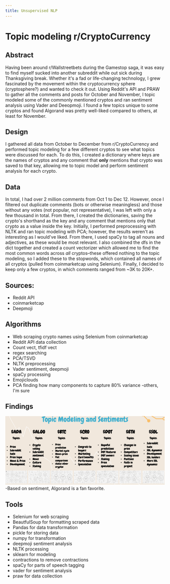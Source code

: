```yaml
---
title: Unsupervised NLP
---
```

# Topic modeling r/CryptoCurrency

## Abstract

Having been around r/Wallstreetbets during the Gamestop saga, it was easy to find myself sucked into another subreddit while out sick during Thanksgiving break. Whether it's a fad or life-changing technology, I grew fascinated by the movement within the cryptocurrency sphere (cryptosphere?) and wanted to check it out.  Using Reddit's API and PRAW to gather all the comments and posts for October and November, I topic modeled some of the commonly mentioned cryptos and ran sentiment analysis using Vader and Deeopmoji. I found a few topics unique to some cryptos and found Algorand was pretty well-liked compared to others, at least for November. 

## Design

I gathered all data from October to December from r/CryptoCurrency and performed topic modeling for a few different cryptos to see what topics were discussed for each. To do this, I created a dictionary where keys are the names of cryptos and any comment that **only** mentions that crypto was saved to that key, allowing me to topic model and perform sentiment analysis for each crypto.

## Data

In total, I had over 2 million comments from Oct 1 to Dec 12. However, once I filtered out duplicate comments (bots or otherwise meaningless) and those without any votes (not popular, not representative), I was left with only a few thousand in total. From there, I created the dictionaries, saving the crypto's shorthand as the key and any comment that mentions only that crypto as a value inside the key. Initially, I performed preprocessing with NLTK and ran topic modeling with PCA; however, the results weren't as interesting as I would've liked. From there, I used spaCy to tag all nouns and adjectives, as these would be most relevant. I also combined the dfs in the dict together and created a count vectorizer which allowed me to find the most common words across *all* cryptos–these offered nothing to the topic modeling, so I added these to the stopwords, which contained all names of all cryptos (pulled from coinmarketcap using Selenium). Finally, I decided to keep only a few cryptos, in which comments ranged from ~3K to 20K+. 

## Sources:
- Reddit API
- coinmarketcap
- Deepmoji

## Algorithms
- Web scraping crypto names using Selenium from coinmarketcap
- Reddit API data collection
- Count vect, tfidf vect
- regex searching
- PCA/TSVD
- NLTK preprocessing
- Vader sentiment, deepmoji
- spaCy processing
- Emojiclouds
- PCA finding how many components to capture 80% variance
-others, I'm sure

## Findings

![image](/assets/Metis/NLP/topics.png)
-Based on sentiment, Algorand is a fan favorite. 


## Tools
- Selenium for web scraping
- BeautfulSoup for formatting scraped data
- Pandas for data transformation
- pickle for storing data
- numpy for transformation
- deepmoji sentiment analysis
- NLTK processing 
- sklearn for modeling
- contractions to remove contractions
- spaCy for parts of speech tagging
- vader for sentiment analysis
- praw for data collection

